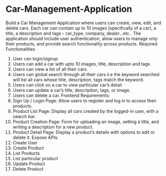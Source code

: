 # Car-Management-Application
Build a Car Management Application where users can create, view, edit, and delete cars. Each car can
contain up to 10 images (specifically of a car), a title, a description and tags - car_type, company,
dealer...etc . The application should include user authentication, allow users to manage only their
products, and provide search functionality across products.
Required Functionalities
1. User can login/signup
2. Users can add a car with upto 10 images, title, description and tags
3. Users can view a list of all their cars.
4. Users can global search through all their cars ii.e the keyword searched will list all cars whose
title, description, tags match the keyword.
5. Users can click on a car to view particular car’s detail
6. Users can update a car’s title, description, tags, or image.
7. Users can delete a car.
Frontend Requirements:
1. Sign Up / Login Page: Allow users to register and log in to access their products.
2. Product List Page: Display all cars created by the logged-in user, with a search bar.
3. Product Creation Page: Form for uploading an image, setting a title, and writing a description
for a new product.
4. Product Detail Page: Display a product’s details with options to edit or delete it.
Expose APIs:
1. Create User
2. Create Product
3. List Products
4. List particular product
5. Update Product
6. Delete Product
